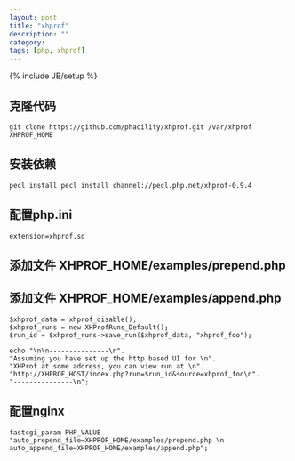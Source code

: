 ```yaml
---
layout: post
title: "xhprof"
description: ""
category: 
tags: [php, xhprof]
---
```

{% include JB/setup %}

## 克隆代码

    git clone https://github.com/phacility/xhprof.git /var/xhprof XHPROF_HOME

## 安装依赖

    pecl install pecl install channel://pecl.php.net/xhprof-0.9.4

## 配置php.ini

    extension=xhprof.so

## 添加文件 XHPROF_HOME/examples/prepend.php

## 添加文件 XHPROF_HOME/examples/append.php

    $xhprof_data = xhprof_disable();
    $xhprof_runs = new XHProfRuns_Default();
    $run_id = $xhprof_runs->save_run($xhprof_data, "xhprof_foo");

    echo "\n\n---------------\n".
    "Assuming you have set up the http based UI for \n".
    "XHProf at some address, you can view run at \n".
    "http://XHPROF_HOST/index.php?run=$run_id&source=xhprof_foo\n".
    "---------------\n";


## 配置nginx

    fastcgi_param PHP_VALUE "auto_prepend_file=XHPROF_HOME/examples/prepend.php \n auto_append_file=XHPROF_HOME/examples/append.php";

